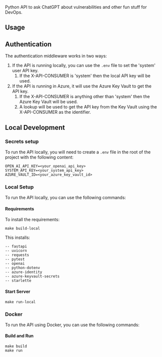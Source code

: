 Python API to ask ChatGPT about vulnerabilities and other fun stuff for DevOps.

## Usage

## Authentication
The authentication middleware works in two ways:
1. If the API is running locally, you can use the `.env` file to set the 'system' user API key.
   1. If the X-API-CONSUMER is 'system' then the local API key will be used.
2. If the API is running in Azure, it will use the Azure Key Vault to get the API key.
   1. If the X-API-CONSUMER is anything other than 'system' then the Azure Key Vault will be used.
   2. A lookup will be used to get the API key from the Key Vault using the X-API-CONSUMER as the identifier.


## Local Development
### Secrets setup
To run the API locally, you will need to create a `.env` file in the root of the project with the following content:
```
OPEN_AI_API_KEY=<your_openai_api_key>
SYSTEM_API_KEY=<your_system_api_key>
AZURE_VAULT_ID=<your_azure_key_vault_id>
```

### Local Setup
To run the API locally, you can use the following commands:

#### Requirements
To install the requirements:
```
make build-local
```

This installs:
```
-- fastapi
-- uvicorn
-- requests
-- pytest
-- openai
-- python-dotenv
-- azure-identity
-- azure-keyvault-secrets
-- starlette
```

#### Start Server
```
make run-local
```

### Docker
To run the API using Docker, you can use the following commands:

#### Build and Run
```
make build
make run
```


